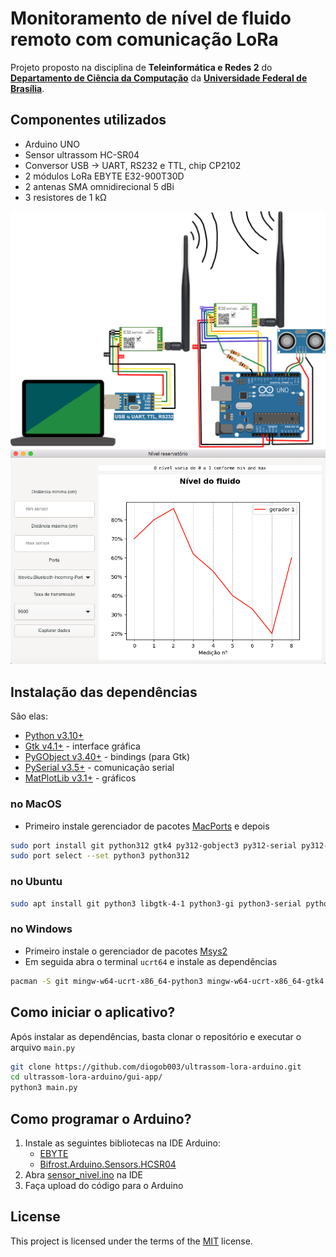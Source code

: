 # Monitoramento de nível de fluido remoto com comunicação LoRa

Projeto proposto na disciplina de **Teleinformática e Redes 2** do [**Departamento de Ciência da Computação**](https://cic.unb.br/) da [**Universidade Federal de Brasília**](https://www.unb.br/).

## Componentes utilizados
* Arduino UNO
* Sensor ultrassom HC-SR04
* Conversor USB → UART, RS232 e TTL, chip CP2102
* 2 módulos LoRa EBYTE E32-900T30D
* 2 antenas SMA omnidirecional 5 dBi
* 3 resistores de 1 kΩ

<img src="https://github.com/diogob003/ultrassom-lora-arduino/blob/screenshots/diagrama0.png">

<img src="https://github.com/diogob003/ultrassom-lora-arduino/blob/screenshots/img1.png">

## Instalação das dependências
São elas:
- [Python v3.10+](https://www.python.org/)
- [Gtk v4.1+](https://www.gtk.org/) - interface gráfica
- [PyGObject v3.40+](https://pygobject.gnome.org/getting_started.html) - bindings (para Gtk)
- [PySerial v3.5+](https://github.com/pyserial/pyserial) - comunicação serial
- [MatPlotLib v3.1+](https://matplotlib.org/) - gráficos

### no MacOS
- Primeiro instale gerenciador de pacotes [MacPorts](https://www.macports.org/install.php) e depois
```sh
sudo port install git python312 gtk4 py312-gobject3 py312-serial py312-matplotlib
sudo port select --set python3 python312
```

### no Ubuntu
```sh
sudo apt install git python3 libgtk-4-1 python3-gi python3-serial python3-matplotlib python3-gi-cairo gir1.2-gtk-4.0
```

### no Windows
- Primeiro instale o gerenciador de pacotes [Msys2](https://www.msys2.org/)
- Em seguida abra o terminal `ucrt64` e instale as dependências
```sh
pacman -S git mingw-w64-ucrt-x86_64-python3 mingw-w64-ucrt-x86_64-gtk4 mingw-w64-ucrt-x86_64-python-gobject mingw-w64-ucrt-x86_64-python-pyserial mingw-w64-ucrt-x86_64-python-matplotlib
```

## Como iniciar o aplicativo?
Após instalar as dependências, basta clonar o repositório e executar o arquivo `main.py`
```sh
git clone https://github.com/diogob003/ultrassom-lora-arduino.git
cd ultrassom-lora-arduino/gui-app/
python3 main.py
```
## Como programar o Arduino?
1. Instale as seguintes bibliotecas na IDE Arduino:
    * [EBYTE](https://github.com/KrisKasprzak/EBYTE)
    * [Bifrost.Arduino.Sensors.HCSR04](https://github.com/jeremylindsayni/Bifrost.Arduino.Sensors.HCSR04)
2. Abra [sensor_nivel.ino](https://github.com/diogob003/ultrassom-lora-arduino/blob/master/sensor_nivel/sensor_nivel.ino) na IDE
3. Faça upload do código para o Arduino

## License
This project is licensed under the terms of the [MIT](https://choosealicense.com/licenses/mit/) license.